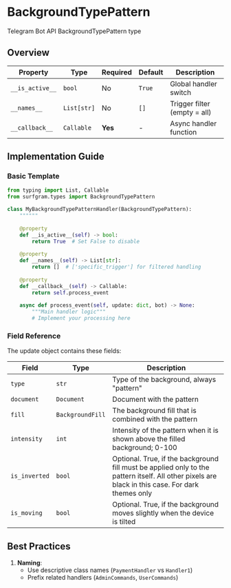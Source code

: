 # BackgroundTypePattern

Telegram Bot API BackgroundTypePattern type

## Overview

| Property        | Type               | Required | Default | Description                              |
|-----------------|--------------------|----------|---------|------------------------------------------|
| `__is_active__` | `bool`             | No       | `True`  | Global handler switch                   |
| `__names__`     | `List[str]`        | No       | `[]`    | Trigger filter (empty = all)            |
| `__callback__`  | `Callable`         | **Yes**  | -       | Async handler function                  |

## Implementation Guide

### Basic Template

```python
from typing import List, Callable
from surfgram.types import BackgroundTypePattern

class MyBackgroundTypePatternHandler(BackgroundTypePattern):
    """"""
    
    @property
    def __is_active__(self) -> bool:
        return True  # Set False to disable
        
    @property
    def __names__(self) -> List[str]:
        return []  # ['specific_trigger'] for filtered handling
        
    @property
    def __callback__(self) -> Callable:
        return self.process_event
        
    async def process_event(self, update: dict, bot) -> None:
        """Main handler logic"""
        # Implement your processing here
```

### Field Reference

The update object contains these fields:

| Field          | Type              | Description                     |
|----------------|-------------------|---------------------------------|
| `type` | `str` | Type of the background, always "pattern" |
| `document` | `Document` | Document with the pattern |
| `fill` | `BackgroundFill` | The background fill that is combined with the pattern |
| `intensity` | `int` | Intensity of the pattern when it is shown above the filled background; 0-100 |
| `is_inverted` | `bool` | Optional. True, if the background fill must be applied only to the pattern itself. All other pixels are black in this case. For dark themes only |
| `is_moving` | `bool` | Optional. True, if the background moves slightly when the device is tilted |

## Best Practices

1. **Naming**: 
   - Use descriptive class names (`PaymentHandler` vs `Handler1`)
   - Prefix related handlers (`AdminCommands`, `UserCommands`)
